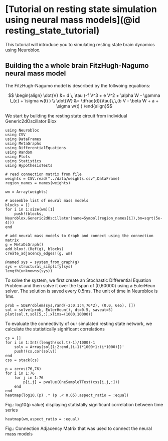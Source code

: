 # [Tutorial on resting state simulation using neural mass models](@id resting_state_tutorial)

This tutorial will introduce you to simulating resting state brain dynamics using Neuroblox.

## Building the a whole brain FitzHugh-Nagumo neural mass model

The FitzHugh-Nagumo model is described by the follwoing equations:

```math
        \begin{align}
        \dot{V} &= d \, \tau (-f V^3 + e V^2 + \alpha W - \gamma I_{c} + \sigma w(t) ) \\
        \dot{W} &= \dfrac{d}{\tau}\,\,(b V - \beta W + a + \sigma w(t) )
        \end{align}
```

We start by building the resting state circuit from individual Generic2dOscillator Blox

```@example resting-state-circuit
using Neuroblox
using CSV
using DataFrames
using MetaGraphs
using DifferentialEquations
using Random
using Plots
using Statistics
using HypothesisTests

# read connection matrix from file
weights = CSV.read("../data/weights.csv",DataFrame)
region_names = names(weights)

wm = Array(weights)

# assemble list of neural mass models
blocks = []
for i in 1:size(wm)[1]
    push!(blocks, Neuroblox.Generic2dOscillator(name=Symbol(region_names[i]),bn=sqrt(5e-4)))
end

# add neural mass models to Graph and connect using the connection matrix
g = MetaDiGraph()
add_blox!.(Ref(g), blocks)
create_adjacency_edges!(g, wm)
```

```@example resting-state-circuit
@named sys = system_from_graph(g)
sys = structural_simplify(sys)
length(unknowns(sys))
```

To solve the system, we first create an Stochastic Differential Equation Problem and then solve it over the tspan of (0,60000) using a EulerHeun solver.  The solution is saved every 0.5ms. The unit of time in Neuroblox is 1ms.

```@example resting-state-circuit
prob = SDEProblem(sys,rand(-2:0.1:4,76*2), (0.0, 6e5), [])
sol = solve(prob, EulerHeun(), dt=0.5, saveat=5)
plot(sol.t,sol[5,:],xlims=(1000,10000))
```
To evaluate the connectivity of our simulated resting state network, we calculate the statistically significant correlations

```@example resting-state-circuit
cs = []
for i in 1:Int((length(sol.t)-1)/1000)-1
    solv = Array(sol[1:2:end,(i-1)*1000+1:(i*1000)])'
    push!(cs,cor(solv))
end
css = stack(cs)

p = zeros(76,76)
for i in 1:76
    for j in 1:76
        p[i,j] = pvalue(OneSampleTTest(css[i,j,:]))
    end
end
heatmap(log10.(p) .* (p .< 0.05),aspect_ratio = :equal)
```
Fig.: log10(p value) displaying statistally significant correlation between time series
```@example resting-state-circuit
heatmap(wm,aspect_ratio = :equal)
```
Fig.: Connection Adjacency Matrix that was used to connect the neural mass models
